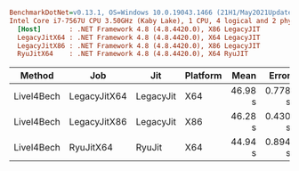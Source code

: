 ``` ini

BenchmarkDotNet=v0.13.1, OS=Windows 10.0.19043.1466 (21H1/May2021Update)
Intel Core i7-7567U CPU 3.50GHz (Kaby Lake), 1 CPU, 4 logical and 2 physical cores
  [Host]       : .NET Framework 4.8 (4.8.4420.0), X86 LegacyJIT
  LegacyJitX64 : .NET Framework 4.8 (4.8.4420.0), X64 LegacyJIT
  LegacyJitX86 : .NET Framework 4.8 (4.8.4420.0), X86 LegacyJIT
  RyuJitX64    : .NET Framework 4.8 (4.8.4420.0), X64 RyuJIT


```
|     Method |          Job |       Jit | Platform |    Mean |   Error |  StdDev |        Gen 0 |       Gen 1 |      Gen 2 | Allocated |
|----------- |------------- |---------- |--------- |--------:|--------:|--------:|-------------:|------------:|-----------:|----------:|
| Livel4Bech | LegacyJitX64 | LegacyJit |      X64 | 46.98 s | 0.778 s | 0.690 s | 1880000.0000 | 691000.0000 | 12000.0000 |     11 GB |
| Livel4Bech | LegacyJitX86 | LegacyJit |      X86 | 46.28 s | 0.430 s | 0.402 s | 1150000.0000 | 608000.0000 |  8000.0000 |      6 GB |
| Livel4Bech |    RyuJitX64 |    RyuJit |      X64 | 44.94 s | 0.894 s | 0.792 s | 1881000.0000 | 692000.0000 | 12000.0000 |     11 GB |
